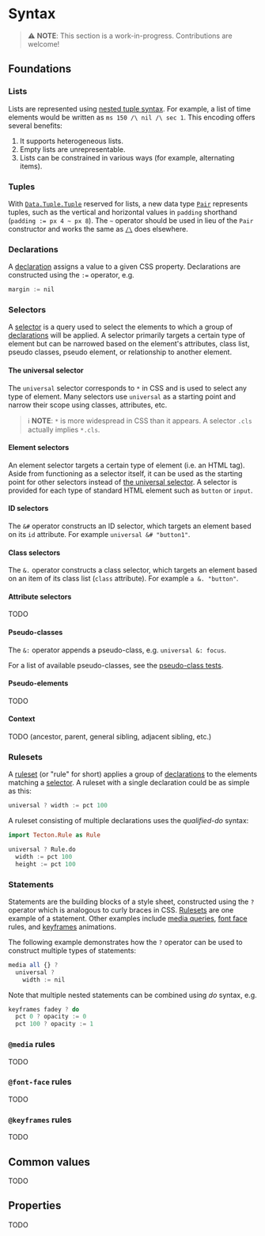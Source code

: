 Syntax
======

> ⚠️ **NOTE**: This section is a work-in-progress. Contributions are welcome!

Foundations
-----------

### Lists

Lists are represented using [nested tuple syntax](https://pursuit.purescript.org/packages/purescript-tuples/docs/Data.Tuple.Nested#v:(/\\)). For example, a list of time elements would be written as `ms 150 /\ nil /\ sec 1`. This encoding offers several benefits:
1. It supports heterogeneous lists.
2. Empty lists are unrepresentable.
3. Lists can be constrained in various ways (for example, alternating items).

### Tuples

With [`Data.Tuple.Tuple`](https://pursuit.purescript.org/packages/purescript-tuples/docs/Data.Tuple#t:Tuple) reserved for lists, a new data type [`Pair`](https://github.com/nsaunders/purescript-tecton/search?q=filename%3AInternal.purs+pair) represents tuples, such as the vertical and horizontal values in `padding` shorthand (`padding := px 4 ~ px 8`). The `~` operator should be used in lieu of the `Pair` constructor and works the same as [`/\`](https://pursuit.purescript.org/packages/purescript-tuples/docs/Data.Tuple.Nested#v:(/\\)) does elsewhere.

### Declarations

A [declaration](https://developer.mozilla.org/en-US/docs/Web/CSS/Syntax#css_declaration_blocks) assigns a value to a given CSS property. Declarations are constructed using the `:=` operator, e.g.

```purescript
margin := nil
```

### Selectors

A [selector](https://developer.mozilla.org/en-US/docs/Web/CSS/CSS_Selectors) is a query used to select the elements to which a group of [declarations](#declarations) will be applied. A selector primarily targets a certain type of element but can be narrowed based on the element's attributes, class list, pseudo classes, pseudo element, or relationship to another element.

#### The universal selector

The `universal` selector corresponds to `*` in CSS and is used to select any type of element. Many selectors use `universal` as a starting point and narrow their scope using classes, attributes, etc.

> ℹ️ **NOTE**: `*` is more widespread in CSS than it appears. A selector `.cls` actually implies `*.cls`.

#### Element selectors

An element selector targets a certain type of element (i.e. an HTML tag). Aside from functioning as a selector itself, it can be used as the starting point for other selectors instead of [the universal selector](#the-universal-selector). A selector is provided for each type of standard HTML element such as `button` or `input`.

#### ID selectors

The `&#` operator constructs an ID selector, which targets an element based on its `id` attribute. For example `universal &# "button1"`.

#### Class selectors

The `&.` operator constructs a class selector, which targets an element based on an item of its class list (`class` attribute). For example `a &. "button"`.

#### Attribute selectors

TODO

#### Pseudo-classes

The `&:` operator appends a pseudo-class, e.g. `universal &: focus`.

For a list of available pseudo-classes, see the [pseudo-class tests](https://github.com/nsaunders/purescript-tecton/search?q=filename%3ASelectorsSpec.purs+pseudo-classes).

#### Pseudo-elements

TODO

#### Context

TODO (ancestor, parent, general sibling, adjacent sibling, etc.)

### Rulesets

A [ruleset](https://developer.mozilla.org/en-US/docs/Web/CSS/Syntax#css_rulesets) (or "rule" for short) applies a group of [declarations](#declarations) to the elements matching a [selector](#selectors). A ruleset with a single declaration could be as simple as this:

```purescript
universal ? width := pct 100
```

A ruleset consisting of multiple declarations uses the _qualified-do_ syntax:

```purescript
import Tecton.Rule as Rule

universal ? Rule.do
  width := pct 100
  height := pct 100
```

### Statements

Statements are the building blocks of a style sheet, constructed using the `?` operator which is analogous to curly braces in CSS. [Rulesets](#rulesets) are one example of a statement. Other examples include [media queries](#media-rules), [font face](#font-face-rules) rules, and [keyframes](#keyframes-rules) animations.

The following example demonstrates how the `?` operator can be used to construct multiple types of statements:

```purescript
media all {} ?
  universal ?
    width := nil
```

Note that multiple nested statements can be combined using _do_ syntax, e.g.

```purescript
keyframes fadey ? do
  pct 0 ? opacity := 0
  pct 100 ? opacity := 1
```

### `@media` rules

TODO

### `@font-face` rules

TODO

### `@keyframes` rules

TODO

Common values
-------------

TODO

Properties
----------

TODO

